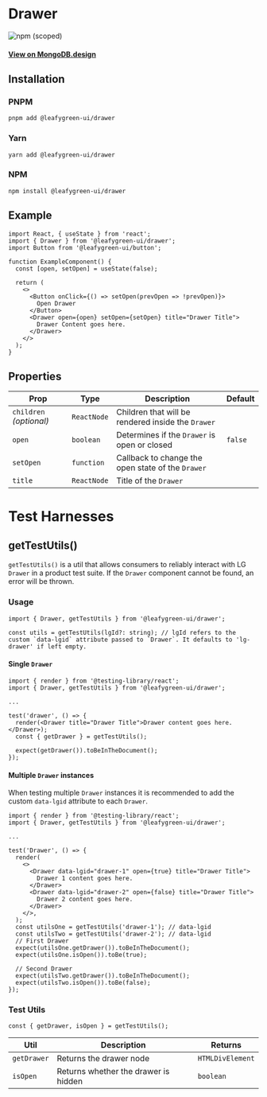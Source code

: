 # Drawer

![npm (scoped)](https://img.shields.io/npm/v/@leafygreen-ui/drawer.svg)

#### [View on MongoDB.design](https://www.mongodb.design/component/drawer/live-example/)

## Installation

### PNPM

```shell
pnpm add @leafygreen-ui/drawer
```

### Yarn

```shell
yarn add @leafygreen-ui/drawer
```

### NPM

```shell
npm install @leafygreen-ui/drawer
```

## Example

```tsx
import React, { useState } from 'react';
import { Drawer } from '@leafygreen-ui/drawer';
import Button from '@leafygreen-ui/button';

function ExampleComponent() {
  const [open, setOpen] = useState(false);

  return (
    <>
      <Button onClick={() => setOpen(prevOpen => !prevOpen)}>
        Open Drawer
      </Button>
      <Drawer open={open} setOpen={setOpen} title="Drawer Title">
        Drawer Content goes here.
      </Drawer>
    </>
  );
}
```

## Properties

| Prop                    | Type        | Description                                        | Default |
| ----------------------- | ----------- | -------------------------------------------------- | ------- |
| `children` _(optional)_ | `ReactNode` | Children that will be rendered inside the `Drawer` |         |
| `open`                  | `boolean`   | Determines if the `Drawer` is open or closed       | `false` |
| `setOpen`               | `function`  | Callback to change the open state of the `Drawer`  |         |
| `title`                 | `ReactNode` | Title of the `Drawer`                              |         |

# Test Harnesses

## getTestUtils()

`getTestUtils()` is a util that allows consumers to reliably interact with LG `Drawer` in a product test suite. If the `Drawer` component cannot be found, an error will be thrown.

### Usage

```tsx
import { Drawer, getTestUtils } from '@leafygreen-ui/drawer';

const utils = getTestUtils(lgId?: string); // lgId refers to the custom `data-lgid` attribute passed to `Drawer`. It defaults to 'lg-drawer' if left empty.
```

#### Single `Drawer`

```tsx
import { render } from '@testing-library/react';
import { Drawer, getTestUtils } from '@leafygreen-ui/drawer';

...

test('drawer', () => {
  render(<Drawer title="Drawer Title">Drawer content goes here.</Drawer>);
  const { getDrawer } = getTestUtils();

  expect(getDrawer()).toBeInTheDocument();
});
```

#### Multiple `Drawer` instances

When testing multiple `Drawer` instances it is recommended to add the custom `data-lgid` attribute to each `Drawer`.

```tsx
import { render } from '@testing-library/react';
import { Drawer, getTestUtils } from '@leafygreen-ui/drawer';

...

test('Drawer', () => {
  render(
    <>
      <Drawer data-lgid="drawer-1" open={true} title="Drawer Title">
        Drawer 1 content goes here.
      </Drawer>
      <Drawer data-lgid="drawer-2" open={false} title="Drawer Title">
        Drawer 2 content goes here.
      </Drawer>
    </>,
  );
  const utilsOne = getTestUtils('drawer-1'); // data-lgid
  const utilsTwo = getTestUtils('drawer-2'); // data-lgid
  // First Drawer
  expect(utilsOne.getDrawer()).toBeInTheDocument();
  expect(utilsOne.isOpen()).toBe(true);

  // Second Drawer
  expect(utilsTwo.getDrawer()).toBeInTheDocument();
  expect(utilsTwo.isOpen()).toBe(false);
});
```

### Test Utils

```tsx
const { getDrawer, isOpen } = getTestUtils();
```

| Util        | Description                          | Returns          |
| ----------- | ------------------------------------ | ---------------- |
| `getDrawer` | Returns the drawer node              | `HTMLDivElement` |
| `isOpen`    | Returns whether the drawer is hidden | `boolean`        |
